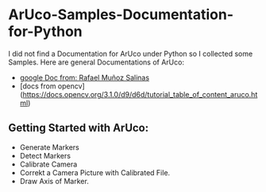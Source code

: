 # ArUco-Samples-Documentation-for-Python
I did not find a Documentation for ArUco under Python so I collected some Samples.
Here are general Documentations of ArUco:
* [google Doc from: Rafael Muñoz Salinas](https://docs.google.com/document/d/1QU9KoBtjSM2kF6ITOjQ76xqL7H0TEtXriJX5kwi9Kgc/edit)
* [docs from opencv] (https://docs.opencv.org/3.1.0/d9/d6d/tutorial_table_of_content_aruco.html) 

## Getting Started with ArUco:
* Generate Markers
* Detect Markers
* Calibrate Camera
* Correkt a Camera Picture with Calibrated File. 
* Draw Axis of Marker. 
